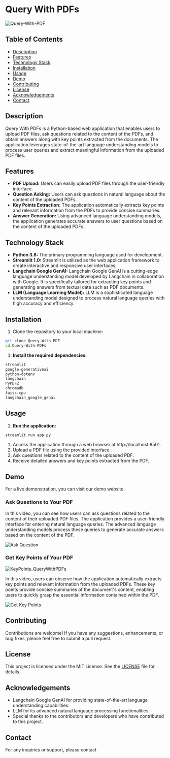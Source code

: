 # Query With PDFs

![Query-With-PDF](https://socialify.git.ci/neerajcodes888/Query-With-PDF/image?description=1&descriptionEditable=A%20web%20application%20%20that%20allows%20users%20to%20upload%20PDF%20files%2C%20ask%20questions%20about%20the%20content%20of%20the%20PDFs%2C%20and%20receive%20answers%20along%20with%20key%20points%20as%20well.&font=KoHo&language=1&name=1&owner=1&pattern=Solid&theme=Dark)

## Table of Contents
- [Description](#description)
- [Features](#features)
- [Technology Stack](#technology-stack)
- [Installation](#installation)
- [Usage](#usage)
- [Demo](#demo)
- [Contributing](#contributing)
- [License](#license)
- [Acknowledgements](#acknowledgements)
- [Contact](#contact)

## Description
Query With PDFs is a Python-based web application that enables users to upload PDF files, ask questions related to the content of the PDFs, and obtain answers along with key points extracted from the documents. The application leverages state-of-the-art language understanding models to process user queries and extract meaningful information from the uploaded PDF files.

## Features
- **PDF Upload:** Users can easily upload PDF files through the user-friendly interface.
- **Question Asking:** Users can ask questions in natural language about the content of the uploaded PDFs.
- **Key Points Extraction:** The application automatically extracts key points and relevant information from the PDFs to provide concise summaries.
- **Answer Generation:** Using advanced language understanding models, the application generates accurate answers to user questions based on the content of the uploaded PDFs.

## Technology Stack
- **Python 3.8:** The primary programming language used for development.
- **Streamlit 1.0:** Streamlit is utilized as the web application framework to create interactive and responsive user interfaces.
- **Langchain Google GenAI:** Langchain Google GenAI is a cutting-edge language understanding model developed by Langchain in collaboration with Google. It is specifically tailored for extracting key points and generating answers from textual data such as PDF documents.
- **LLM (Language Learning Model):** LLM is a sophisticated language understanding model designed to process natural language queries with high accuracy and efficiency.

## Installation
1. Clone the repository to your local machine:

```bash
git clone Query-With-PDF
cd Query-With-PDFs
```
1. **Install the required dependencies:**

```bash
streamlit
google-generativeai
python-dotenv
langchain
PyPDF2
chromadb
faiss-cpu
langchain_google_genai
```
## Usage
1. **Run the application:**

```bash
streamlit run app.py
```
1. Access the application through a web browser at http://localhost:8501.
2. Upload a PDF file using the provided interface.
3. Ask questions related to the content of the uploaded PDF.
4. Receive detailed answers and key points extracted from the PDF.

## Demo
For a live demonstration, you can visit our demo website.

### Ask Questions to Your PDF
In this video, you can see how users can ask questions related to the content of their uploaded PDF files. The application provides a user-friendly interface for entering natural language queries. The advanced language understanding models process these queries to generate accurate answers based on the content of the PDF.

![Ask Question](ask_question_demo.gif)

### Get Key Points of Your PDF




![KeyPoints_QueryWithPDFs](https://github.com/neerajcodes888/Query-With-PDF/assets/98253646/7998c99d-4e24-4738-9c39-e0a7510f27cb)



In this video, users can observe how the application automatically extracts key points and relevant information from the uploaded PDFs. These key points provide concise summaries of the document's content, enabling users to quickly grasp the essential information contained within the PDF.

![Get Key Points](get_keypoints_demo.gif)

 
## Contributing
Contributions are welcome! If you have any suggestions, enhancements, or bug fixes, please feel free to submit a pull request.

## License
This project is licensed under the MIT License. See the [LICENSE](https://github.com/neerajcodes888/Query-With-PDF/blob/main/LICENSE) file for details.

## Acknowledgements
- Langchain Google GenAI for providing state-of-the-art language understanding capabilities.
- LLM for its advanced natural language processing functionalities.
- Special thanks to the contributors and developers who have contributed to this project.

## Contact

For any inquiries or support, please contact
